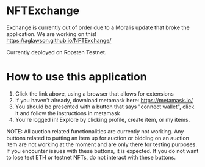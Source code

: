 # NFTExchange

Exchange is currently out of order due to a Moralis update that broke the application. We are working on this!
https://aglawson.github.io/NFTExchange/

Currently deployed on Ropsten Testnet.

# How to use this application 
1. Click the link above, using a browser that allows for extensions
2. If you haven't already, download metamask here: https://metamask.io/
3. You should be presented with a button that says "connect wallet", click it and follow the instructions in metamask
4. You're logged in! Explore by clicking profile, create item, or my items.

NOTE: All auction related functionalities are currently not working. 
Any buttons related to putting an item up for auction or bidding on an auction item are not working at the moment and are only there for testing purposes. 
If you encounter issues with these buttons, it is expected.
If you do not want to lose test ETH or testnet NFTs, do not interact with these buttons.
